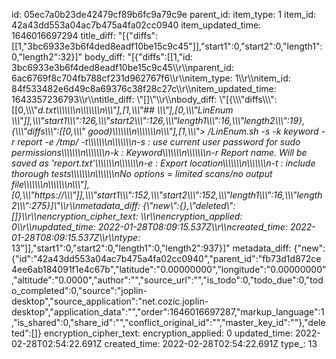 id: 05ec7a0b23de42479cf89b6fc9a79c9e
parent_id: 
item_type: 1
item_id: 42a43dd553a04ac7b475a4fa02cc0940
item_updated_time: 1646016697294
title_diff: "[{\"diffs\":[[1,\"3bc6933e3b6f4ded8eadf10be15c9c45\"]],\"start1\":0,\"start2\":0,\"length1\":0,\"length2\":32}]"
body_diff: "[{\"diffs\":[[1,\"id: 3bc6933e3b6f4ded8eadf10be15c9c45\\\r\\\nparent_id: 6ac6769f8c704fb788cf231d962767f6\\\r\\\nitem_type: 1\\\r\\\nitem_id: 84f533482e6d49c8a69376c38f28c27c\\\r\\\nitem_updated_time: 1643357236793\\\r\\\ntitle_diff: \\\"[]\\\"\\\r\\\nbody_diff: \\\"[{\\\\\\\"diffs\\\\\\\":[[0,\\\\\\\"_d.txt\\\\\\\\\\\\\n\\\\\\\\\\\\\n\\\\\\\"],[1,\\\\\\\"## \\\\\\\"],[0,\\\\\\\"LinEnum \\\\\\\"]],\\\\\\\"start1\\\\\\\":126,\\\\\\\"start2\\\\\\\":126,\\\\\\\"length1\\\\\\\":16,\\\\\\\"length2\\\\\\\":19},{\\\\\\\"diffs\\\\\\\":[[0,\\\\\\\" good)\\\\\\\\\\\\\n\\\\\\\\\\\\\n\\\\\\\"],[1,\\\\\\\"> /LinEnum.sh -s -k keyword -r report -e /tmp/ -t\\\\\\\\\\\\\n\\\\\\\\\\\\\n-s : use current user password for sudo permissions\\\\\\\\\\\\\n\\\\\\\\\\\\\n-k : Keyword\\\\\\\\\\\\\n\\\\\\\\\\\\\n-r Report name. Will be saved as 'report.txt'\\\\\\\\\\\\\n\\\\\\\\\\\\\n-e : Export location\\\\\\\\\\\\\n\\\\\\\\\\\\\n-t : include thorough tests\\\\\\\\\\\\\n\\\\\\\\\\\\\nNo options = limited scans/no output file\\\\\\\\\\\\\n\\\\\\\\\\\\\n\\\\\\\"],[0,\\\\\\\"https://\\\\\\\"]],\\\\\\\"start1\\\\\\\":152,\\\\\\\"start2\\\\\\\":152,\\\\\\\"length1\\\\\\\":16,\\\\\\\"length2\\\\\\\":275}]\\\"\\\r\\\nmetadata_diff: {\\\"new\\\":{},\\\"deleted\\\":[]}\\\r\\\nencryption_cipher_text: \\\r\\\nencryption_applied: 0\\\r\\\nupdated_time: 2022-01-28T08:09:15.537Z\\\r\\\ncreated_time: 2022-01-28T08:09:15.537Z\\\r\\\ntype_: 13\"]],\"start1\":0,\"start2\":0,\"length1\":0,\"length2\":937}]"
metadata_diff: {"new":{"id":"42a43dd553a04ac7b475a4fa02cc0940","parent_id":"fb73d1d872ce4ee6ab184091f1e4c67b","latitude":"0.00000000","longitude":"0.00000000","altitude":"0.0000","author":"","source_url":"","is_todo":0,"todo_due":0,"todo_completed":0,"source":"joplin-desktop","source_application":"net.cozic.joplin-desktop","application_data":"","order":1646016697287,"markup_language":1,"is_shared":0,"share_id":"","conflict_original_id":"","master_key_id":""},"deleted":[]}
encryption_cipher_text: 
encryption_applied: 0
updated_time: 2022-02-28T02:54:22.691Z
created_time: 2022-02-28T02:54:22.691Z
type_: 13